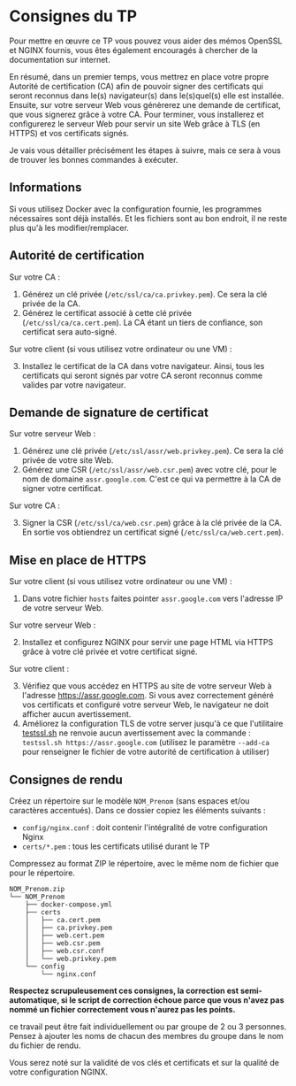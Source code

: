 # Consignes du TP

Pour mettre en œuvre ce TP vous pouvez vous aider des mémos OpenSSL et NGINX fournis, vous êtes également encouragés à chercher de la documentation sur internet.

En résumé, dans un premier temps, vous mettrez en place votre propre Autorité de certification (CA) afin de pouvoir signer des certificats qui seront reconnus dans le(s) navigateur(s) dans le(s)quel(s) elle est installée. Ensuite, sur votre serveur Web vous génèrerez une demande de certificat, que vous signerez grâce à votre CA. Pour terminer, vous installerez et configurerez le serveur Web pour servir un site Web grâce à TLS (en HTTPS) et vos certificats signés.

Je vais vous détailler précisément les étapes à suivre, mais ce sera à vous de trouver les bonnes commandes à exécuter.

## Informations

Si vous utilisez Docker avec la configuration fournie, les programmes nécessaires sont déjà installés. Et les fichiers sont au bon endroit, il ne reste plus qu'à les modifier/remplacer.

## Autorité de certification

Sur votre CA :

1. Générez un clé privée (`/etc/ssl/ca/ca.privkey.pem`). Ce sera la clé privée de la CA.
2. Générez le certificat associé à cette clé privée (`/etc/ssl/ca/ca.cert.pem`). La CA étant un tiers de confiance, son certificat sera auto-signé.

Sur votre client (si vous utilisez votre ordinateur ou une VM) :

3. Installez le certificat de la CA dans votre navigateur. Ainsi, tous les certificats qui seront signés par votre CA seront reconnus comme valides par votre navigateur.

## Demande de signature de certificat

Sur votre serveur Web :

1. Générez une clé privée (`/etc/ssl/assr/web.privkey.pem`). Ce sera la clé privée de votre site Web.
2. Générez une CSR (`/etc/ssl/assr/web.csr.pem`) avec votre clé, pour le nom de domaine `assr.google.com`. C'est ce qui va permettre à la CA de signer votre certificat.

Sur votre CA :

3. Signer la CSR (`/etc/ssl/ca/web.csr.pem`) grâce à la clé privée de la CA. En sortie vos obtiendrez un certificat signé (`/etc/ssl/ca/web.cert.pem`).

## Mise en place de HTTPS

Sur votre client (si vous utilisez votre ordinateur ou une VM) :

1. Dans votre fichier `hosts` faites pointer `assr.google.com` vers l'adresse IP de votre serveur Web.

Sur votre serveur Web :

2. Installez et configurez NGINX pour servir une page HTML via HTTPS grâce à votre clé privée et votre certificat signé.

Sur votre client :

3. Vérifiez que vous accédez en HTTPS au site de votre serveur Web à l'adresse <https://assr.google.com>. Si vous avez correctement généré vos certificats et configuré votre serveur Web, le navigateur ne doit afficher aucun avertissement.
4. Améliorez la configuration TLS de votre server jusqu'à ce que l'utilitaire [testssl.sh](https://testssl.sh/) ne renvoie aucun avertissement avec la commande : `testssl.sh https://assr.google.com` (utilisez le paramètre `--add-ca` pour renseigner le fichier de votre autorité de certification à utiliser)

## Consignes de rendu

Créez un répertoire sur le modèle `NOM_Prenom` (sans espaces et/ou caractères accentués). Dans ce dossier copiez les éléments suivants :

* `config/nginx.conf` : doit contenir l'intégralité de votre configuration Nginx
* `certs/*.pem` : tous les certificats utilisé durant le TP

Compressez au format ZIP le répertoire, avec le même nom de fichier que pour le répertoire.

```
NOM_Prenom.zip
└── NOM_Prenom
    ├── docker-compose.yml
    ├── certs
    │   ├── ca.cert.pem
    │   ├── ca.privkey.pem
    │   ├── web.cert.pem
    │   ├── web.csr.pem
    │   ├── web.csr.conf
    │   └── web.privkey.pem
    └── config
        └── nginx.conf
```

**Respectez scrupuleusement ces consignes, la correction est semi-automatique, si le script de correction échoue parce que vous n'avez pas nommé un fichier correctement vous n'aurez pas les points.**

ce travail peut être fait individuellement ou par groupe de 2 ou 3 personnes. Pensez à ajouter les noms de chacun des membres du groupe dans le nom du fichier de rendu.

Vous serez noté sur la validité de vos clés et certificats et sur la qualité de votre configuration NGINX.
